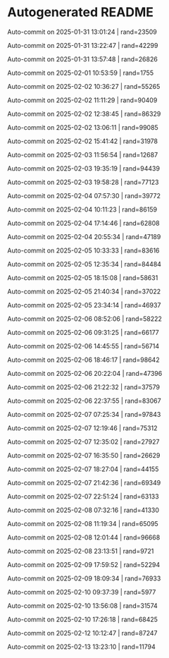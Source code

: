 # Autogenerated README

Auto-commit on 2025-01-31 13:01:24 | rand=23509

Auto-commit on 2025-01-31 13:22:47 | rand=42299

Auto-commit on 2025-01-31 13:57:48 | rand=26826

Auto-commit on 2025-02-01 10:53:59 | rand=1755

Auto-commit on 2025-02-02 10:36:27 | rand=55265

Auto-commit on 2025-02-02 11:11:29 | rand=90409

Auto-commit on 2025-02-02 12:38:45 | rand=86329

Auto-commit on 2025-02-02 13:06:11 | rand=99085

Auto-commit on 2025-02-02 15:41:42 | rand=31978

Auto-commit on 2025-02-03 11:56:54 | rand=12687

Auto-commit on 2025-02-03 19:35:19 | rand=94439

Auto-commit on 2025-02-03 19:58:28 | rand=77123

Auto-commit on 2025-02-04 07:57:30 | rand=39772

Auto-commit on 2025-02-04 10:11:23 | rand=86159

Auto-commit on 2025-02-04 17:14:46 | rand=62808

Auto-commit on 2025-02-04 20:55:34 | rand=47189

Auto-commit on 2025-02-05 10:33:33 | rand=83616

Auto-commit on 2025-02-05 12:35:34 | rand=84484

Auto-commit on 2025-02-05 18:15:08 | rand=58631

Auto-commit on 2025-02-05 21:40:34 | rand=37022

Auto-commit on 2025-02-05 23:34:14 | rand=46937

Auto-commit on 2025-02-06 08:52:06 | rand=58222

Auto-commit on 2025-02-06 09:31:25 | rand=66177

Auto-commit on 2025-02-06 14:45:55 | rand=56714

Auto-commit on 2025-02-06 18:46:17 | rand=98642

Auto-commit on 2025-02-06 20:22:04 | rand=47396

Auto-commit on 2025-02-06 21:22:32 | rand=37579

Auto-commit on 2025-02-06 22:37:55 | rand=83067

Auto-commit on 2025-02-07 07:25:34 | rand=97843

Auto-commit on 2025-02-07 12:19:46 | rand=75312

Auto-commit on 2025-02-07 12:35:02 | rand=27927

Auto-commit on 2025-02-07 16:35:50 | rand=26629

Auto-commit on 2025-02-07 18:27:04 | rand=44155

Auto-commit on 2025-02-07 21:42:36 | rand=69349

Auto-commit on 2025-02-07 22:51:24 | rand=63133

Auto-commit on 2025-02-08 07:32:16 | rand=41330

Auto-commit on 2025-02-08 11:19:34 | rand=65095

Auto-commit on 2025-02-08 12:01:44 | rand=96668

Auto-commit on 2025-02-08 23:13:51 | rand=9721

Auto-commit on 2025-02-09 17:59:52 | rand=52294

Auto-commit on 2025-02-09 18:09:34 | rand=76933

Auto-commit on 2025-02-10 09:37:39 | rand=5977

Auto-commit on 2025-02-10 13:56:08 | rand=31574

Auto-commit on 2025-02-10 17:26:18 | rand=68425

Auto-commit on 2025-02-12 10:12:47 | rand=87247

Auto-commit on 2025-02-13 13:23:10 | rand=11794
